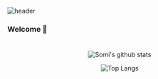 ![header](https://capsule-render.vercel.app/api?type=waving&text=Nam%20Somi)
### Welcome 👋
#
<div align="center">

![Somi's github stats](https://github-readme-stats.vercel.app/api?username=somi4219&show_icons=true&theme=solarized-light)

![Top Langs](https://github-readme-stats.vercel.app/api/top-langs/?username=somi4219&layout=compact&theme=solarized-light)
</div>

<!--
**somi4219/somi4219** is a ✨ _special_ ✨ repository because its `README.md` (this file) appears on your GitHub profile.

Here are some ideas to get you started:

- 🔭 I’m currently working on ...
- 🌱 I’m currently learning ...
- 👯 I’m looking to collaborate on ...
- 🤔 I’m looking for help with ...
- 💬 Ask me about ...
- 📫 How to reach me: ...
- 😄 Pronouns: ...
- ⚡ Fun fact: ...
-->

